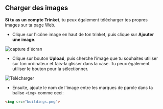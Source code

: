 ## Charger des images

**Si tu as un compte Trinket**, tu peux également télécharger tes propres images sur ta page Web.

+ Clique sur l'icône image en haut de ton trinket, puis clique sur **Ajouter une image**.

![capture d'écran](images/story-upload.png)

+ Clique sur bouton **Upload**, puis cherche l’image que tu souhaites utiliser sur ton ordinateur et fais-la glisser dans la case. Tu peux également utiliser le bouton pour la sélectionner.

![Télécharger](images/upload-image.png)

+ Ensuite, ajoute le nom de l'image entre les marques de parole dans ta balise `<img>` comme ceci:

```html
<img src="buildings.png">
```